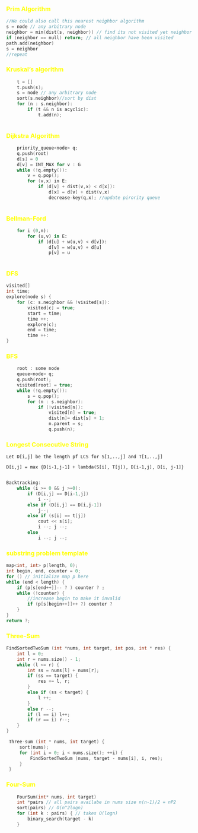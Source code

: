<h3><span style="color:yellow">Prim Algorithm </span> </h3>

```c++
//We could also call this nearest neighbor algorithm
s = node // any arbitrary node
neighbor = min(dist(s, neighbor)) // find its not visited yet neighbor with shortest distance
if (neighbor == null) return; // all neighbor have been visited
path.add(neighbor)
s = neighbor
//repeat
```


<h3><span style="color:yellow">Kruskal’s algorithm </span> </h3>

```c++
    t = []
    t.push(s);
    s = node // any arbitrary node
    sort(s.neighbor)//sort by dist
    for (n : s.neighbor):
        if (t && n is acyclic):
            t.add(n);
    
```


<h3><span style="color:yellow">Dijkstra Algorithm </span> </h3>

```c++
    priority_queue<node> q;
    q.push(root)
    d[s] = 0
    d[v] = INT_MAX for v : G
    while (!q.empty()):
        v = q.pop();
        for (v,x) in E:
            if (d[v] + dist(v,x) < d[x]):
                d[x] = d[v] + dist(v,x)
                decrease-key(q,x); //update pirority queue
    
```

<h3><span style="color:yellow">Bellman-Ford </span> </h3>

```python
    for i (0,n):
        for (u,v) in E:
            if (d[u] + w(u,v) < d[v]):
                d[v] = w(u,v) + d[u]
                p[v] = u
    
```

<h3><span style="color:yellow">DFS </span> </h3>

```c++
visited[]
int time;
explore(node s) {
    for (c: s.neighbor && !visited[s]):
        visited[c] = true;
        start = time;
        time ++;
        explore(c);
        end = time;
        time ++:
}
```

<h3><span style="color:yellow">BFS </span> </h3>

```c++
    root : some node
    queue<node> q;
    q.push(root);
    visited[root] = true;
    while (!q.empty()):
        s = q.pop();
        for (n : s.neighbor):
            if (!visited[n]):
                visited[n] = true;
                dist[n]= dist[s] + 1;
                n.parent = s;
                q.push(n);
```

<h3><span style="color:yellow">Longest Consecutive String </span> </h3>

    Let D[i,j] be the length pf LCS for S[1,..,j] and T[1,..,j]

    D[i,j] = max {D[i-1,j-1] + lambda(S[i], T[j]), D[i-1,j], D[i, j-1]}
```c++

Backtracking:
    while (i >= 0 && j >=0):
        if (D[i,j] == D[i-1,j])
            i --;
        else if (D[i,j] == D[i,j-1])
            j--;
        else if (s[i] == t[j])
            cout << s[i];
            i --; j --;
        else 
            i --; j --;
```


<h3> <span style="color:yellow"> substring problem template  </span> </h3>

``` c++
map<int, int> p(length, 0);
int begin, end, counter = 0;
for () // initialize map p here
while (end < length) {
    if (p[s[end++]]-- ? ) counter ? ;
    while (!counter) {
        //increase begin to make it invalid 
        if (p[s[begin++]]++ ?) counter ?
    }
}
return ?;
```

<h3> <span style="color:yellow"> Three-Sum  </span> </h3>

```c++
FindSortedTwoSum (int *nums, int target, int pos, int * res) {
    int l = 0;
    int r = nums.size() - 1;
    while (l <= r) {
        int ss = nums[l] + nums[r];
        if (ss == target) {
            res += l, r;
        }
        else if (ss < target) {
            l ++;
        }
        else r --;
        if (l == i) l++;
        if (r == i) r--;
    }
}

 Three-sum (int * nums, int target) {
     sort(nums);
     for (int i = 0; i < nums.size(); ++i) {
         FindSortedTwoSum (nums, target - nums[i], i, res);
     }
 }

```


<h3> <span style="color:yellow"> Four-Sum  </span> </h3>

```c++
    FourSum(int* nums, int target)
    int *pairs // all pairs availabe in nums size n(n-1)/2 = nP2
    sort(pairs) // O(n^2logn)
    for (int k : pairs) { // takes O(logn)
        binary_search(target - k)
    }
```

